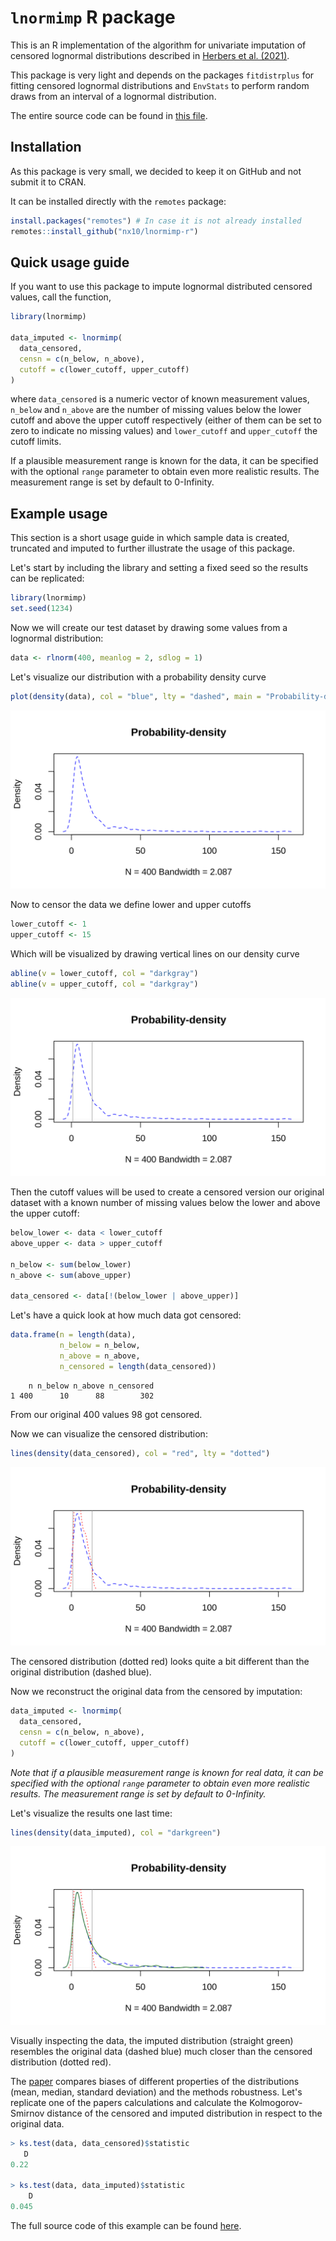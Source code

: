 # `lnormimp` R package 

This is an R implementation of the algorithm for univariate imputation of censored lognormal distributions described in [Herbers et al. (2021)](https://doi.org/10.1016/j.cpnec.2021.100052).

This package is very light and depends on the packages `fitdistrplus` for fitting censored lognormal distributions and `EnvStats` to perform random draws from an interval of a lognormal distribution.

The entire source code can be found in [this file](https://github.com/nx10/lnormimp-r/blob/master/R/lnormimp.R).

## Installation

As this package is very small, we decided to keep it on GitHub and not submit it to CRAN.

It can be installed directly with the `remotes` package:

```R
install.packages("remotes") # In case it is not already installed
remotes::install_github("nx10/lnormimp-r")
```

## Quick usage guide

If you want to use this package to impute lognormal distributed censored values, call the function,

```R
library(lnormimp)

data_imputed <- lnormimp(
  data_censored,
  censn = c(n_below, n_above),
  cutoff = c(lower_cutoff, upper_cutoff)
)
```

where `data_censored` is a numeric vector of known measurement values, `n_below` and `n_above` are the number of missing values below the lower cutoff and above the upper cutoff respectively (either of them can be set to zero to indicate no missing values) and `lower_cutoff` and `upper_cutoff` the cutoff limits.

If a plausible measurement range is known for the data, it can be specified with the optional `range` parameter to obtain even more realistic results. The measurement range is set by default to 0-Infinity.

## Example usage

This section is a short usage guide in which sample data is created, truncated and imputed to further illustrate the usage of this package.

Let's start by including the library and setting a fixed seed so the results can be replicated:

```R
library(lnormimp)
set.seed(1234)
```

Now we will create our test dataset by drawing some values from a lognormal distribution:

```R
data <- rlnorm(400, meanlog = 2, sdlog = 1)
```

Let's visualize our distribution with a probability density curve

```R
plot(density(data), col = "blue", lty = "dashed", main = "Probability-density")
```

![](docs/example-usage-1.svg)

Now to censor the data we define lower and upper cutoffs 

```R
lower_cutoff <- 1
upper_cutoff <- 15
```

Which will be visualized by drawing vertical lines on our density curve

```R
abline(v = lower_cutoff, col = "darkgray")
abline(v = upper_cutoff, col = "darkgray")
```

![](docs/example-usage-2.svg)

Then the cutoff values will be used to create a censored version our original dataset with a known number of missing values below the lower and above the upper cutoff:

```R
below_lower <- data < lower_cutoff
above_upper <- data > upper_cutoff

n_below <- sum(below_lower)
n_above <- sum(above_upper)

data_censored <- data[!(below_lower | above_upper)]
```

Let's have a quick look at how much data got censored:

```R
data.frame(n = length(data),
           n_below = n_below,
           n_above = n_above,
           n_censored = length(data_censored))
```

```
    n n_below n_above n_censored
1 400      10      88        302
```

From our original 400 values 98 got censored.

Now we can visualize the censored distribution:

```R
lines(density(data_censored), col = "red", lty = "dotted")
```

![](docs/example-usage-3.svg)

The censored distribution (dotted red) looks quite a bit different than the original distribution (dashed blue).

Now we reconstruct the original data from the censored by imputation:

```R
data_imputed <- lnormimp(
  data_censored,
  censn = c(n_below, n_above),
  cutoff = c(lower_cutoff, upper_cutoff)
)
```

_Note that if a plausible measurement range is known for real data, it can be specified with the optional `range` parameter to obtain even more realistic results. The measurement range is set by default to 0-Infinity._

Let's visualize the results one last time:

```R
lines(density(data_imputed), col = "darkgreen")
```

![](docs/example-usage-4.svg)

Visually inspecting the data, the imputed distribution (straight green) resembles the original data (dashed blue) much closer than the censored distribution (dotted red).

The [paper](https://doi.org/10.1016/j.cpnec.2021.100052) compares biases of different properties of the distributions (mean, median, standard deviation) and the methods robustness. Let's replicate one of the papers calculations and calculate the Kolmogorov-Smirnov distance of the censored and imputed distribution in respect to the original data.

```R
> ks.test(data, data_censored)$statistic
   D 
0.22 

> ks.test(data, data_imputed)$statistic
    D 
0.045 
```

The full source code of this example can be found [here](https://github.com/nx10/lnormimp-r/blob/master/docs/example-usage.R).
